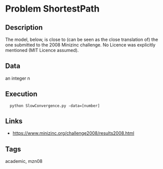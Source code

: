 # Problem ShortestPath
## Description
The model, below, is close to (can be seen as the close translation of) the one submitted to the 2008 Minizinc challenge.
No Licence was explicitly mentioned (MIT Licence assumed).

## Data
  an integer n

## Execution
```
  python SlowConvergence.py -data=[number]
```

## Links
  - https://www.minizinc.org/challenge2008/results2008.html

## Tags
  academic, mzn08
